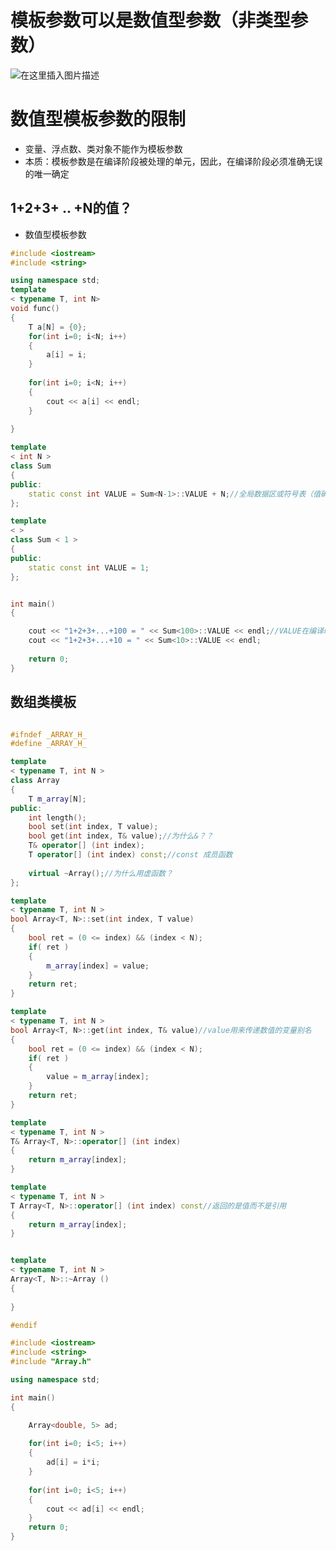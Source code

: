 # 模板参数可以是数值型参数（非类型参数）
![在这里插入图片描述](https://img-blog.csdnimg.cn/20200628160237237.png?x-oss-process=image/watermark,type_ZmFuZ3poZW5naGVpdGk,shadow_10,text_aHR0cHM6Ly9ibG9nLmNzZG4ubmV0L3dlaXhpbl80MjE3Mzk0OA==,size_16,color_FFFFFF,t_70)
# 数值型模板参数的限制
- 变量、浮点数、类对象不能作为模板参数
- 本质：模板参数是在编译阶段被处理的单元，因此，在编译阶段必须准确无误的唯一确定

## 1+2+3+ .. +N的值？ 
- 数值型模板参数
```cpp
#include <iostream>
#include <string>

using namespace std;
template 
< typename T, int N>
void func()
{
	T a[N] = {0};
	for(int i=0; i<N; i++)
	{
		a[i] = i;
	}
	
	for(int i=0; i<N; i++)
	{
		cout << a[i] << endl;
	}	
	
}

template
< int N >
class Sum
{
public:
	static const int VALUE = Sum<N-1>::VALUE + N;//全局数据区或符号表（值确定）, 递归
};

template
< >
class Sum < 1 >
{
public:
	static const int VALUE = 1;
};


int main()
{

	cout << "1+2+3+...+100 = " << Sum<100>::VALUE << endl;//VALUE在编译时已经确定，运行时直接访问此值
	cout << "1+2+3+...+10 = " << Sum<10>::VALUE << endl;
	
    return 0;
}
```

## 数组类模板

```cpp

#ifndef _ARRAY_H_
#define _ARRAY_H_

template
< typename T, int N >
class Array
{
	T m_array[N];
public:
	int length();
	bool set(int index, T value);
	bool get(int index, T& value);//为什么&？？
	T& operator[] (int index);
	T operator[] (int index) const;//const 成员函数
	
	virtual ~Array();//为什么用虚函数？
};

template
< typename T, int N >
bool Array<T, N>::set(int index, T value) 
{
	bool ret = (0 <= index) && (index < N);
	if( ret )
	{
		m_array[index] = value;
	}
	return ret;
}

template
< typename T, int N >
bool Array<T, N>::get(int index, T& value)//value用来传递数值的变量别名
{
	bool ret = (0 <= index) && (index < N);
	if( ret )
	{
		value = m_array[index];
	}
	return ret;	
}

template
< typename T, int N >
T& Array<T, N>::operator[] (int index)
{
	return m_array[index];
}

template
< typename T, int N >
T Array<T, N>::operator[] (int index) const//返回的是值而不是引用
{
	return m_array[index];
}


template
< typename T, int N >
Array<T, N>::~Array ()
{
	
}

#endif
```

```cpp
#include <iostream>
#include <string>
#include "Array.h"

using namespace std;

int main()
{

	Array<double, 5> ad;
	
	for(int i=0; i<5; i++)
	{
		ad[i] = i*i;
	}
	
	for(int i=0; i<5; i++)
	{
		cout << ad[i] << endl;
	}
    return 0;
}
```

